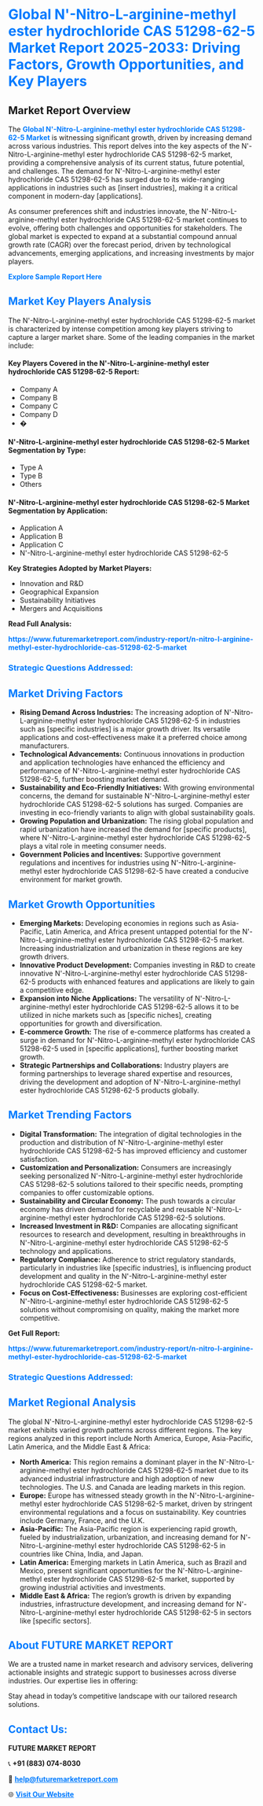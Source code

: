 <h1 style="color: #007BFF;">Global N'-Nitro-L-arginine-methyl ester hydrochloride CAS 51298-62-5 Market Report 2025-2033: Driving Factors, Growth Opportunities, and Key Players</h1>

<section id="overview">
<h2>Market Report Overview</h2>
<p>The <a href="https://www.futuremarketreport.com/industry-report/n-nitro-l-arginine-methyl-ester-hydrochloride-cas-51298-62-5-market" style="color: #007BFF; text-decoration: none;"><strong>Global N'-Nitro-L-arginine-methyl ester hydrochloride CAS 51298-62-5 Market</strong></a> is witnessing significant growth, driven by increasing demand across various industries. This report delves into the key aspects of the N'-Nitro-L-arginine-methyl ester hydrochloride CAS 51298-62-5 market, providing a comprehensive analysis of its current status, future potential, and challenges. The demand for N'-Nitro-L-arginine-methyl ester hydrochloride CAS 51298-62-5 has surged due to its wide-ranging applications in industries such as [insert industries], making it a critical component in modern-day [applications].</p>
<p>As consumer preferences shift and industries innovate, the N'-Nitro-L-arginine-methyl ester hydrochloride CAS 51298-62-5 market continues to evolve, offering both challenges and opportunities for stakeholders. The global market is expected to expand at a substantial compound annual growth rate (CAGR) over the forecast period, driven by technological advancements, emerging applications, and increasing investments by major players.</p>
</section>

<section id="overview">
<p><a href="https://www.futuremarketreport.com/request-sample/reportId=112601" style="color: #007BFF; text-decoration: none;"><strong>Explore Sample Report Here</strong></a></p>
</section>

<section id="key-players">
<h2 style="color: #007BFF;">Market Key Players Analysis</h2>
<p>The N'-Nitro-L-arginine-methyl ester hydrochloride CAS 51298-62-5 market is characterized by intense competition among key players striving to capture a larger market share. Some of the leading companies in the market include:</p>
<h4>Key Players Covered in the N'-Nitro-L-arginine-methyl ester hydrochloride CAS 51298-62-5 Report:</h4>
<ul><li>Company A</li><li>Company B</li><li>Company C</li><li>Company D</li><li>�</li></ul>
<h4>N'-Nitro-L-arginine-methyl ester hydrochloride CAS 51298-62-5 Market Segmentation by Type:</h4>
<ul><li>Type A</li><li>Type B</li><li>Others</li></ul>

<h4>N'-Nitro-L-arginine-methyl ester hydrochloride CAS 51298-62-5 Market Segmentation by Application:</h4>
<ul><li>Application A</li><li>Application B</li><li>Application C</li><li>N&#039;-Nitro-L-arginine-methyl ester hydrochloride CAS 51298-62-5</li></ul>
<p><strong>Key Strategies Adopted by Market Players:</strong></p>
<ul>
<li>Innovation and R&D</li>
<li>Geographical Expansion</li>
<li>Sustainability Initiatives</li>
<li>Mergers and Acquisitions</li>
</ul>
</section>

<section>
<p><strong>Read Full Analysis: </strong></p><a href="https://www.futuremarketreport.com/industry-report/n-nitro-l-arginine-methyl-ester-hydrochloride-cas-51298-62-5-market" style="color: #007BFF; text-decoration: none;"><strong>https://www.futuremarketreport.com/industry-report/n-nitro-l-arginine-methyl-ester-hydrochloride-cas-51298-62-5-market</strong></a>
<h3 style="color: #007BFF;">Strategic Questions Addressed:</h3>
</section>

<section id="driving-factors">
<h2 style="color: #007BFF;">Market Driving Factors</h2>
<ul>
<li><strong>Rising Demand Across Industries:</strong> The increasing adoption of N'-Nitro-L-arginine-methyl ester hydrochloride CAS 51298-62-5 in industries such as [specific industries] is a major growth driver. Its versatile applications and cost-effectiveness make it a preferred choice among manufacturers.</li>
<li><strong>Technological Advancements:</strong> Continuous innovations in production and application technologies have enhanced the efficiency and performance of N'-Nitro-L-arginine-methyl ester hydrochloride CAS 51298-62-5, further boosting market demand.</li>
<li><strong>Sustainability and Eco-Friendly Initiatives:</strong> With growing environmental concerns, the demand for sustainable N'-Nitro-L-arginine-methyl ester hydrochloride CAS 51298-62-5 solutions has surged. Companies are investing in eco-friendly variants to align with global sustainability goals.</li>
<li><strong>Growing Population and Urbanization:</strong> The rising global population and rapid urbanization have increased the demand for [specific products], where N'-Nitro-L-arginine-methyl ester hydrochloride CAS 51298-62-5 plays a vital role in meeting consumer needs.</li>
<li><strong>Government Policies and Incentives:</strong> Supportive government regulations and incentives for industries using N'-Nitro-L-arginine-methyl ester hydrochloride CAS 51298-62-5 have created a conducive environment for market growth.</li>
</ul>
</section>

<section id="growth-opportunities">
<h2 style="color: #007BFF;">Market Growth Opportunities</h2>
<ul>
<li><strong>Emerging Markets:</strong> Developing economies in regions such as Asia-Pacific, Latin America, and Africa present untapped potential for the N'-Nitro-L-arginine-methyl ester hydrochloride CAS 51298-62-5 market. Increasing industrialization and urbanization in these regions are key growth drivers.</li>
<li><strong>Innovative Product Development:</strong> Companies investing in R&D to create innovative N'-Nitro-L-arginine-methyl ester hydrochloride CAS 51298-62-5 products with enhanced features and applications are likely to gain a competitive edge.</li>
<li><strong>Expansion into Niche Applications:</strong> The versatility of N'-Nitro-L-arginine-methyl ester hydrochloride CAS 51298-62-5 allows it to be utilized in niche markets such as [specific niches], creating opportunities for growth and diversification.</li>
<li><strong>E-commerce Growth:</strong> The rise of e-commerce platforms has created a surge in demand for N'-Nitro-L-arginine-methyl ester hydrochloride CAS 51298-62-5 used in [specific applications], further boosting market growth.</li>
<li><strong>Strategic Partnerships and Collaborations:</strong> Industry players are forming partnerships to leverage shared expertise and resources, driving the development and adoption of N'-Nitro-L-arginine-methyl ester hydrochloride CAS 51298-62-5 products globally.</li>
</ul>
</section>

<section id="trending-factors">
<h2 style="color: #007BFF;">Market Trending Factors</h2>
<ul>
<li><strong>Digital Transformation:</strong> The integration of digital technologies in the production and distribution of N'-Nitro-L-arginine-methyl ester hydrochloride CAS 51298-62-5 has improved efficiency and customer satisfaction.</li>
<li><strong>Customization and Personalization:</strong> Consumers are increasingly seeking personalized N'-Nitro-L-arginine-methyl ester hydrochloride CAS 51298-62-5 solutions tailored to their specific needs, prompting companies to offer customizable options.</li>
<li><strong>Sustainability and Circular Economy:</strong> The push towards a circular economy has driven demand for recyclable and reusable N'-Nitro-L-arginine-methyl ester hydrochloride CAS 51298-62-5 solutions.</li>
<li><strong>Increased Investment in R&D:</strong> Companies are allocating significant resources to research and development, resulting in breakthroughs in N'-Nitro-L-arginine-methyl ester hydrochloride CAS 51298-62-5 technology and applications.</li>
<li><strong>Regulatory Compliance:</strong> Adherence to strict regulatory standards, particularly in industries like [specific industries], is influencing product development and quality in the N'-Nitro-L-arginine-methyl ester hydrochloride CAS 51298-62-5 market.</li>
<li><strong>Focus on Cost-Effectiveness:</strong> Businesses are exploring cost-efficient N'-Nitro-L-arginine-methyl ester hydrochloride CAS 51298-62-5 solutions without compromising on quality, making the market more competitive.</li>
</ul>
</section>

<section>
<p><strong>Get Full Report: </strong></p><a href="https://www.futuremarketreport.com/industry-report/n-nitro-l-arginine-methyl-ester-hydrochloride-cas-51298-62-5-market" style="color: #007BFF; text-decoration: none;"><strong>https://www.futuremarketreport.com/industry-report/n-nitro-l-arginine-methyl-ester-hydrochloride-cas-51298-62-5-market</strong></a>
<h3 style="color: #007BFF;">Strategic Questions Addressed:</h3>
</section>


<section id="regional-analysis">
<h2 style="color: #007BFF;">Market Regional Analysis</h2>
<p>The global N'-Nitro-L-arginine-methyl ester hydrochloride CAS 51298-62-5 market exhibits varied growth patterns across different regions. The key regions analyzed in this report include North America, Europe, Asia-Pacific, Latin America, and the Middle East & Africa:</p>
<ul>
<li><strong>North America:</strong> This region remains a dominant player in the N'-Nitro-L-arginine-methyl ester hydrochloride CAS 51298-62-5 market due to its advanced industrial infrastructure and high adoption of new technologies. The U.S. and Canada are leading markets in this region.</li>
<li><strong>Europe:</strong> Europe has witnessed steady growth in the N'-Nitro-L-arginine-methyl ester hydrochloride CAS 51298-62-5 market, driven by stringent environmental regulations and a focus on sustainability. Key countries include Germany, France, and the U.K.</li>
<li><strong>Asia-Pacific:</strong> The Asia-Pacific region is experiencing rapid growth, fueled by industrialization, urbanization, and increasing demand for N'-Nitro-L-arginine-methyl ester hydrochloride CAS 51298-62-5 in countries like China, India, and Japan.</li>
<li><strong>Latin America:</strong> Emerging markets in Latin America, such as Brazil and Mexico, present significant opportunities for the N'-Nitro-L-arginine-methyl ester hydrochloride CAS 51298-62-5 market, supported by growing industrial activities and investments.</li>
<li><strong>Middle East & Africa:</strong> The region’s growth is driven by expanding industries, infrastructure development, and increasing demand for N'-Nitro-L-arginine-methyl ester hydrochloride CAS 51298-62-5 in sectors like [specific sectors].</li>
</ul>
</section>

<footer>
<h2 style="color: #007BFF;">About FUTURE MARKET REPORT</h2>
<p>We are a trusted name in market research and advisory services, delivering actionable insights and strategic support to businesses across diverse industries. Our expertise lies in offering:</p>

<p>Stay ahead in today’s competitive landscape with our tailored research solutions.</p>

<h2 style="color: #007BFF;">Contact Us:</h2>
<p><strong>FUTURE MARKET REPORT</strong></p>
<p>📞 <strong>+91 (883) 074-8030</strong></p>
<p>📧 <strong><a href="mailto:help@futuremarketreport.com" style="color: #007BFF;">help@futuremarketreport.com</a></strong></p>
<p>🌐 <strong><a href="https://www.futuremarketreport.com/" style="color: #007BFF;">Visit Our Website</a></strong></p>
</footer>